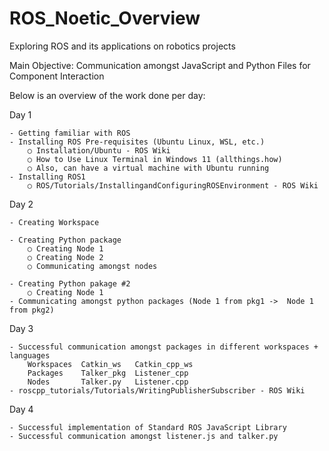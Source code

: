 # ROS_Noetic_Overview
Exploring ROS and its applications on robotics projects

Main Objective: Communication amongst JavaScript and Python Files for Component Interaction

Below is an overview of the work done per day:

Day 1 
	
 	- Getting familiar with ROS
	- Installing ROS Pre-requisites (Ubuntu Linux, WSL, etc.)
		○ Installation/Ubuntu - ROS Wiki
		○ How to Use Linux Terminal in Windows 11 (allthings.how)
		○ Also, can have a virtual machine with Ubuntu running
	- Installing ROS1
		○ ROS/Tutorials/InstallingandConfiguringROSEnvironment - ROS Wiki
		
Day 2 
	
 	- Creating Workspace
 
	- Creating Python package
		○ Creating Node 1
		○ Creating Node 2
		○ Communicating amongst nodes
	
	- Creating Python pakage #2
		○ Creating Node 1 
	- Communicating amongst python packages (Node 1 from pkg1 ->  Node 1 from pkg2)

Day 3 

	- Successful communication amongst packages in different workspaces + languages
		Workspaces	Catkin_ws	Catkin_cpp_ws
		Packages	Talker_pkg	Listener_cpp
		Nodes		Talker.py	Listener.cpp
	- roscpp_tutorials/Tutorials/WritingPublisherSubscriber - ROS Wiki

	
Day 4
	
 	- Successful implementation of Standard ROS JavaScript Library 
  	- Successful communication amongst listener.js and talker.py
  
